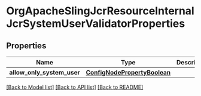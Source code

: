 # OrgApacheSlingJcrResourceInternalJcrSystemUserValidatorProperties

## Properties
Name | Type | Description | Notes
------------ | ------------- | ------------- | -------------
**allow_only_system_user** | [**ConfigNodePropertyBoolean**](ConfigNodePropertyBoolean.md) |  | [optional] 

[[Back to Model list]](../README.md#documentation-for-models) [[Back to API list]](../README.md#documentation-for-api-endpoints) [[Back to README]](../README.md)


